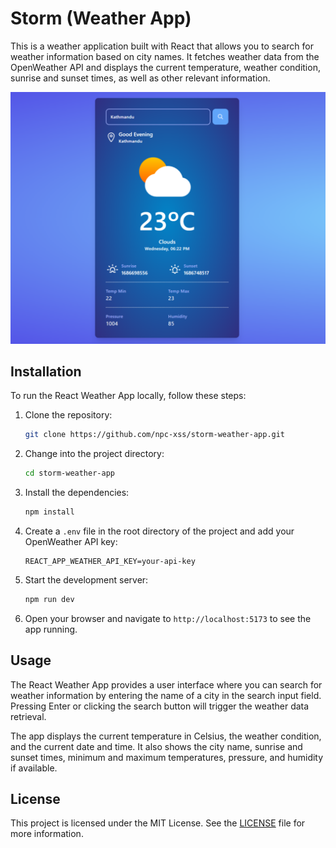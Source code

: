 # Storm (Weather App)

This is a weather application built with React that allows you to search for weather information based on city names. It fetches weather data from the OpenWeather API and displays the current temperature, weather condition, sunrise and sunset times, as well as other relevant information.

![Alt text](<Screenshot 2023-06-14 182322.png>)

## Installation

To run the React Weather App locally, follow these steps:

1. Clone the repository:

   ```bash
   git clone https://github.com/npc-xss/storm-weather-app.git
   ```

2. Change into the project directory:

   ```bash
   cd storm-weather-app
   ```

3. Install the dependencies:

   ```bash
   npm install
   ```

4. Create a `.env` file in the root directory of the project and add your OpenWeather API key:

   ```plaintext
   REACT_APP_WEATHER_API_KEY=your-api-key
   ```

5. Start the development server:

   ```bash
   npm run dev
   ```

6. Open your browser and navigate to `http://localhost:5173` to see the app running.

## Usage

The React Weather App provides a user interface where you can search for weather information by entering the name of a city in the search input field. Pressing Enter or clicking the search button will trigger the weather data retrieval.

The app displays the current temperature in Celsius, the weather condition, and the current date and time. It also shows the city name, sunrise and sunset times, minimum and maximum temperatures, pressure, and humidity if available.

## License

This project is licensed under the MIT License. See the [LICENSE](LICENSE) file for more information.
